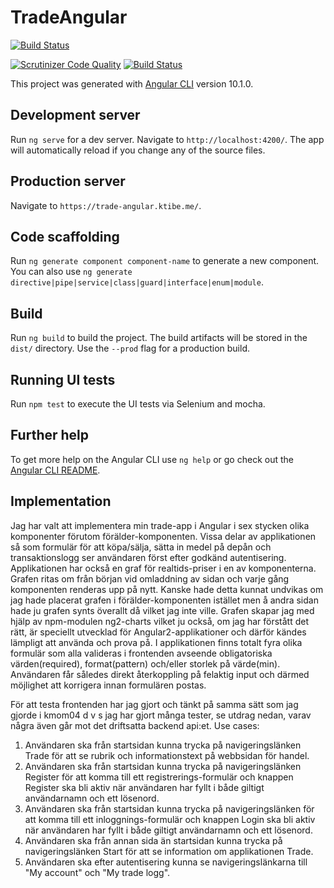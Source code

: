 # TradeAngular

[![Build Status](https://travis-ci.org/kati18/jsramverk-frontend-project.svg?branch=master)](https://travis-ci.org/kati18/jsramverk-frontend-project)

[![Scrutinizer Code Quality](https://scrutinizer-ci.com/g/kati18/jsramverk-frontend-project/badges/quality-score.png?b=master)](https://scrutinizer-ci.com/g/kati18/jsramverk-frontend-project/?branch=master)
[![Build Status](https://scrutinizer-ci.com/g/kati18/jsramverk-frontend-project/badges/build.png?b=master)](https://scrutinizer-ci.com/g/kati18/jsramverk-frontend-project/build-status/master)

This project was generated with [Angular CLI](https://github.com/angular/angular-cli) version 10.1.0.

## Development server

Run `ng serve` for a dev server. Navigate to `http://localhost:4200/`. The app will automatically reload if you change any of the source files.

## Production server

Navigate to `https://trade-angular.ktibe.me/`.

## Code scaffolding

Run `ng generate component component-name` to generate a new component. You can also use `ng generate directive|pipe|service|class|guard|interface|enum|module`.

## Build

Run `ng build` to build the project. The build artifacts will be stored in the `dist/` directory. Use the `--prod` flag for a production build.

## Running UI tests

Run `npm test` to execute the UI tests via Selenium and mocha.

## Further help

To get more help on the Angular CLI use `ng help` or go check out the [Angular CLI README](https://github.com/angular/angular-cli/blob/master/README.md).

## Implementation

Jag har valt att implementera min trade-app i Angular i sex stycken olika komponenter förutom förälder-komponenten. Vissa delar av applikationen så som formulär för att köpa/sälja, sätta in medel på depån och transaktionslogg ser användaren först efter godkänd autentisering. Applikationen har också en graf för realtids-priser i en av komponenterna. Grafen ritas om från början vid omladdning av sidan och varje gång komponenten renderas upp på nytt. Kanske hade detta kunnat undvikas om jag hade placerat grafen i förälder-komponenten istället men å andra sidan hade ju grafen synts överallt då vilket jag inte ville. Grafen skapar jag med hjälp av npm-modulen ng2-charts vilket ju också, om jag har förstått det rätt, är speciellt utvecklad för Angular2-applikationer och därför kändes lämpligt att använda och prova på. I applikationen finns totalt fyra olika formulär som alla valideras i frontenden avseende obligatoriska värden(required), format(pattern) och/eller storlek på värde(min). Användaren får således direkt återkoppling på felaktig input och därmed möjlighet att korrigera innan formulären postas.

För att testa frontenden har jag gjort och tänkt på samma sätt som jag gjorde i kmom04 d v s jag har gjort många tester, se utdrag nedan, varav några även går mot det driftsatta backend api:et.
Use cases:
1. Användaren ska från startsidan kunna trycka på navigeringslänken Trade för att se rubrik och informationstext på webbsidan för handel.
2. Användaren ska från startsidan kunna trycka på navigeringslänken Register för att komma till ett registrerings-formulär och knappen Register ska bli aktiv när användaren har fyllt i både giltigt användarnamn och ett lösenord.
3. Användaren ska från startsidan kunna trycka på navigeringslänken för att komma till ett inloggnings-formulär och knappen Login ska bli aktiv när användaren har fyllt i både giltigt användarnamn och ett lösenord.
4. Användaren ska från annan sida än startsidan kunna trycka på navigeringslänken Start för att se information om applikationen Trade.
5. Användaren ska efter autentisering kunna se navigeringslänkarna till "My account" och "My trade logg".
